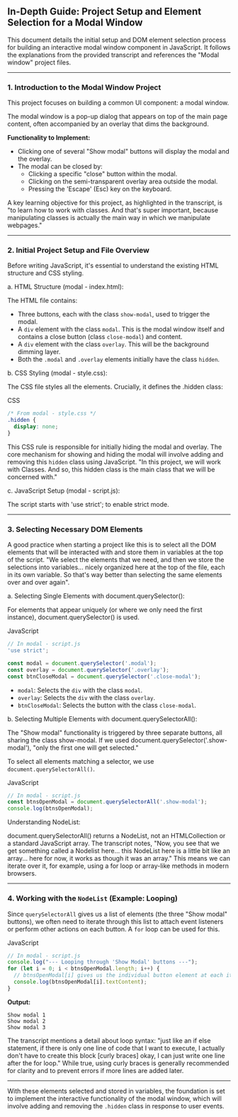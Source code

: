 ## In-Depth Guide: Project Setup and Element Selection for a Modal Window

This document details the initial setup and DOM element selection process for building an interactive modal window component in JavaScript. It follows the explanations from the provided transcript and references the "Modal window" project files.

---

### 1. Introduction to the Modal Window Project

This project focuses on building a common UI component: a modal window.

The modal window is a pop-up dialog that appears on top of the main page content, often accompanied by an overlay that dims the background.

**Functionality to Implement:**

- Clicking one of several "Show modal" buttons will display the modal and the overlay.
- The modal can be closed by:
    - Clicking a specific "close" button within the modal.
    - Clicking on the semi-transparent overlay area outside the modal.
    - Pressing the 'Escape' (Esc) key on the keyboard.

A key learning objective for this project, as highlighted in the transcript, is "to learn how to work with classes. And that's super important, because manipulating classes is actually the main way in which we manipulate webpages."

---

### 2. Initial Project Setup and File Overview

Before writing JavaScript, it's essential to understand the existing HTML structure and CSS styling.

a. HTML Structure (modal - index.html):

The HTML file contains:

- Three buttons, each with the class `show-modal`, used to trigger the modal.
- A `div` element with the class `modal`. This is the modal window itself and contains a close button (class `close-modal`) and content.
- A `div` element with the class `overlay`. This will be the background dimming layer.
- Both the `.modal` and `.overlay` elements initially have the class `hidden`.

b. CSS Styling (modal - style.css):

The CSS file styles all the elements. Crucially, it defines the .hidden class:

CSS

```CSS
/* From modal - style.css */
.hidden {
  display: none;
}
```

This CSS rule is responsible for initially hiding the modal and overlay. The core mechanism for showing and hiding the modal will involve adding and removing this `hidden` class using JavaScript. "In this project, we will work with Classes. And so, this hidden class is the main class that we will be concerned with."

c. JavaScript Setup (modal - script.js):

The script starts with 'use strict'; to enable strict mode.

---

### 3. Selecting Necessary DOM Elements

A good practice when starting a project like this is to select all the DOM elements that will be interacted with and store them in variables at the top of the script. "We select the elements that we need, and then we store the selections into variables... nicely organized here at the top of the file, each in its own variable. So that's way better than selecting the same elements over and over again".

a. Selecting Single Elements with document.querySelector():

For elements that appear uniquely (or where we only need the first instance), document.querySelector() is used.

JavaScript

```JavaScript
// In modal - script.js
'use strict';

const modal = document.querySelector('.modal');
const overlay = document.querySelector('.overlay');
const btnCloseModal = document.querySelector('.close-modal');
```

- `modal`: Selects the `div` with the class `modal`.
- `overlay`: Selects the `div` with the class `overlay`.
- `btnCloseModal`: Selects the button with the class `close-modal`.

b. Selecting Multiple Elements with document.querySelectorAll():

The "Show modal" functionality is triggered by three separate buttons, all sharing the class show-modal. If we used document.querySelector('.show-modal'), "only the first one will get selected."

To select all elements matching a selector, we use `document.querySelectorAll()`.

JavaScript

```JavaScript
// In modal - script.js
const btnsOpenModal = document.querySelectorAll('.show-modal');
console.log(btnsOpenModal);
```

Understanding NodeList:

document.querySelectorAll() returns a NodeList, not an HTMLCollection or a standard JavaScript array. The transcript notes, "Now, you see that we get something called a Nodelist here... this NodeList here is a little bit like an array... here for now, it works as though it was an array." This means we can iterate over it, for example, using a for loop or array-like methods in modern browsers.

---

### 4. Working with the `NodeList` (Example: Looping)

Since `querySelectorAll` gives us a list of elements (the three "Show modal" buttons), we often need to iterate through this list to attach event listeners or perform other actions on each button. A `for` loop can be used for this.

JavaScript

```JavaScript
// In modal - script.js
console.log("--- Looping through 'Show Modal' buttons ---");
for (let i = 0; i < btnsOpenModal.length; i++) {
  // btnsOpenModal[i] gives us the individual button element at each iteration
  console.log(btnsOpenModal[i].textContent);
}
```

**Output:**

```
Show modal 1
Show modal 2
Show modal 3
```

The transcript mentions a detail about loop syntax: "just like an if else statement, if there is only one line of code that I want to execute, I actually don't have to create this block [curly braces] okay, I can just write one line after the for loop." While true, using curly braces is generally recommended for clarity and to prevent errors if more lines are added later.

---

With these elements selected and stored in variables, the foundation is set to implement the interactive functionality of the modal window, which will involve adding and removing the `.hidden` class in response to user events.